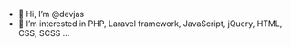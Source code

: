 - 👋 Hi, I’m @devjas
- 👀 I’m interested in PHP, Laravel framework, JavaScript, jQuery, HTML, CSS, SCSS ...

<!---
devjas/devjas is a ✨ special ✨ repository because its `README.md` (this file) appears on your GitHub profile.
You can click the Preview link to take a look at your changes.
--->
